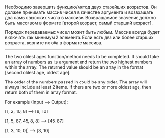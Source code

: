 Необходимо завершить функцию/метод двух старейших возрастов. Он должен принимать массив чисел в качестве аргумента и возвращать два самых высоких числа в массиве. Возвращаемое значение должно быть массивом в формате [второй возраст, самый старший возраст].

Порядок передаваемых чисел может быть любым. Массив всегда будет включать как минимум 2 элемента. Если есть два или более старших возраста, верните их оба в формате массива.

-------

The two oldest ages function/method needs to be completed. It should take an array of numbers as its argument and return the two highest numbers within the array. The returned value should be an array in the format [second oldest age,  oldest age].

The order of the numbers passed in could be any order. The array will always include at least 2 items. If there are two or more oldest age, then return both of them in array format.

For example (Input --> Output):

[1, 2, 10, 8] --> [8, 10]

[1, 5, 87, 45, 8, 8] --> [45, 87]

[1, 3, 10, 0]) --> [3, 10]
